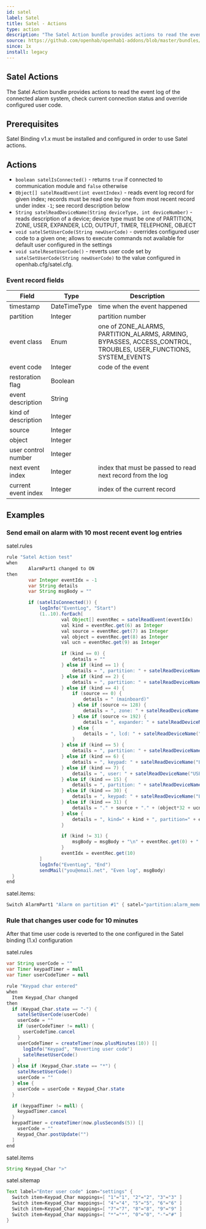 ```yaml
---
id: satel
label: Satel
title: Satel - Actions
type: action
description: "The Satel Action bundle provides actions to read the event log of the connected alarm system, check current connection status and override configured user code."
source: https://github.com/openhab/openhab1-addons/blob/master/bundles/action/org.openhab.action.satel/README.md
since: 1x
install: legacy
---
```


<!-- Attention authors: Do not edit directly. Please add your changes to the appropriate source repository -->


## Satel Actions

The Satel Action bundle provides actions to read the event log of the connected alarm system, check current connection status and override configured user code.

## Prerequisites

Satel Binding v1.x must be installed and configured in order to use Satel actions.

## Actions

- `boolean satelIsConnected()` - returns `true` if connected to communication module and `false` otherwise
- `Object[] satelReadEvent(int eventIndex)` - reads event log record for given index; records must be read one by one from most recent record under index `-1`; see record description below
- `String satelReadDeviceName(String deviceType, int deviceNumber)` - reads description of a device; device type must be one of PARTITION, ZONE, USER, EXPANDER, LCD, OUTPUT, TIMER, TELEPHONE, OBJECT
- `void satelSetUserCode(String newUserCode)` - overrides configured user code to a given one; allows to execute commands not available for default user configured in the settings
- `void satelResetUserCode()` - reverts user code set by `satelSetUserCode(String newUserCode)` to the value configured in openhab.cfg/satel.cfg.

### Event record fields

| Field               | Type         | Description                                                                                                     |
|---------------------|--------------|-----------------------------------------------------------------------------------------------------------------|
| timestamp           | DateTimeType | time when the event happened                                                                                    |
| partition           | Integer      | partition number                                                                                                |
| event class         | Enum         | one of ZONE_ALARMS, PARTITION_ALARMS, ARMING, BYPASSES, ACCESS_CONTROL, TROUBLES, USER_FUNCTIONS, SYSTEM_EVENTS |
| event code          | Integer      | code of the event                                                                                               |
| restoration flag    | Boolean      |                                                                                                                 |
| event description   | String       |                                                                                                                 |
| kind of description | Integer      |                                                                                                                 |
| source              | Integer      |                                                                                                                 |
| object              | Integer      |                                                                                                                 |
| user control number | Integer      |                                                                                                                 |
| next event index    | Integer      | index that must be passed to read next record from the log                                                      |
| current event index | Integer      | index of the current record                                                                                     |

## Examples

### Send email on alarm with 10 most recent event log entries

satel.rules

```java
rule "Satel Action test"
when
        AlarmPart1 changed to ON
then
        var Integer eventIdx = -1
        var String details
        var String msgBody = ""

        if (satelIsConnected()) {
            logInfo("EventLog", "Start")
            (1..10).forEach[
                    val Object[] eventRec = satelReadEvent(eventIdx)
                    val kind = eventRec.get(6) as Integer
                    val source = eventRec.get(7) as Integer
                    val object = eventRec.get(8) as Integer
                    val ucn = eventRec.get(9) as Integer

                    if (kind == 0) {
                        details = ""
                    } else if (kind == 1) {
                        details = ", partition: " + satelReadDeviceName("PARTITION", eventRec.get(1)) + ", zone: " + satelReadDeviceName("ZONE", source)
                    } else if (kind == 2) {
                        details = ", partition: " + satelReadDeviceName("PARTITION", eventRec.get(1)) + ", user: " + satelReadDeviceName("USER", source)
                    } else if (kind == 4) {
                        if (source == 0) {
                            details = " (mainboard)"
                        } else if (source <= 128) {
                            details = ", zone: " + satelReadDeviceName("ZONE", source)
                        } else if (source <= 192) {
                            details = ", expander: " + satelReadDeviceName("EXPANDER", source)
                        } else {
                            details = ", lcd: " + satelReadDeviceName("LCD", source)
                        }
                    } else if (kind == 5) {
                        details = ", partition: " + satelReadDeviceName("PARTITION", eventRec.get(1))
                    } else if (kind == 6) {
                        details = ", keypad: " + satelReadDeviceName("LCD", eventRec.get(1)) + ", user: " + satelReadDeviceName("USER", source)
                    } else if (kind == 7) {
                        details = ", user: " + satelReadDeviceName("USER", source)
                    } else if (kind == 15) {
                        details = ", partition: " + satelReadDeviceName("PARTITION", eventRec.get(1)) + ", timer: " + satelReadDeviceName("TIMER", source)
                    } else if (kind == 30) {
                        details = ", keypad: " + satelReadDeviceName("LCD", eventRec.get(1)) + ", ip: " + source + "." + (object*32 + ucn) + details
                    } else if (kind == 31) {
                        details = "." + source + "." + (object*32 + ucn)
                    } else {
                        details = ", kind=" + kind + ", partition=" + eventRec.get(1) + ", source=" + source + ", object=" + object + ", ucn=" + ucn
                    }

                    if (kind != 31) {
                        msgBody = msgBody + "\n" + eventRec.get(0) + ": " + eventRec.get(5) + details
                    }
                    eventIdx = eventRec.get(10)
            ]
            logInfo("EventLog", "End")
            sendMail("you@email.net", "Even log", msgBody)
  }
end
```

satel.items:

```java
Switch AlarmPart1 "Alarm on partition #1" { satel="partition:alarm_memory:1" }
```

### Rule that changes user code for 10 minutes

After that time user code is reverted to the one configured in the Satel binding (1.x) configuration

satel.rules

```java
var String userCode = ""
var Timer keypadTimer = null
var Timer userCodeTimer = null

rule "Keypad char entered"
when
  Item Keypad_Char changed
then
  if (Keypad_Char.state == "-") {
    satelSetUserCode(userCode)
    userCode = ""
    if (userCodeTimer != null) {
      userCodeTime.cancel
    }
    userCodeTimer = createTimer(now.plusMinutes(10)) [|
      logInfo("Keypad", "Reverting user code")
      satelResetUserCode()
    ]
  } else if (Keypad_Char.state == "*") {
    satelResetUserCode()
    userCode = ""
  } else {
    userCode = userCode + Keypad_Char.state
  }

  if (keypadTimer != null) {
    keypadTimer.cancel
  }
  keypadTimer = createTimer(now.plusSeconds(5)) [|
    userCode = ""
    Keypad_Char.postUpdate("")
  ]
end

```

satel.items

```java
String Keypad_Char ">"
```

satel.sitemap

```java
Text label="Enter user code" icon="settings" {
  Switch item=Keypad_Char mappings=[ "1"="1", "2"="2", "3"="3" ]
  Switch item=Keypad_Char mappings=[ "4"="4", "5"="5", "6"="6" ]
  Switch item=Keypad_Char mappings=[ "7"="7", "8"="8", "9"="9" ]
  Switch item=Keypad_Char mappings=[ "*"="*", "0"="0", "-"="#" ]
}
```

<DocPreviousVersions/>
<EditPageLink/>
